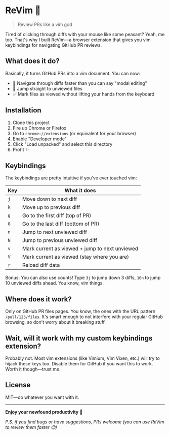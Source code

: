 # ReVim 🚀

> Review PRs like a vim god

Tired of clicking through diffs with your mouse like some peasant? Yeah, me too. That's why I built ReVim—a browser extension that gives you vim keybindings for navigating GitHub PR reviews.

## What does it do?

Basically, it turns GitHub PRs into a vim document. You can now:

- 🏃 Navigate through diffs faster than you can say "modal editing"
- 🎯 Jump straight to unviewed files
- ✅ Mark files as viewed without lifting your hands from the keyboard

## Installation

1. Clone this project
2. Fire up Chrome or Firefox
3. Go to `chrome://extensions` (or equivalent for your browser)
4. Enable "Developer mode"
5. Click "Load unpacked" and select this directory
6. Profit ✨

## Keybindings

The keybindings are pretty intuitive if you've ever touched vim:

| Key | What it does                                   |
| --- | ---------------------------------------------- |
| `j` | Move down to next diff                         |
| `k` | Move up to previous diff                       |
| `g` | Go to the first diff (top of PR)               |
| `G` | Go to the last diff (bottom of PR)             |
| `n` | Jump to next unviewed diff                     |
| `N` | Jump to previous unviewed diff                 |
| `v` | Mark current as viewed + jump to next unviewed |
| `V` | Mark current as viewed (stay where you are)    |
| `r` | Reload diff data                               |

Bonus: You can also use counts! Type `3j` to jump down 3 diffs, `10n` to jump 10 unviewed diffs ahead. You know, vim things.

## Where does it work?

Only on GitHub PR files pages. You know, the ones with the URL pattern `/pull/123/files`. It's smart enough to not interfere with your regular GitHub browsing, so don't worry about it breaking stuff.

## Wait, will it work with my custom keybindings extension?

Probably not. Most vim extensions (like Vimium, Vim Vixen, etc.) will try to hijack these keys too. Disable them for GitHub if you want this to work. Worth it though—trust me.

## License

MIT—do whatever you want with it.

---

**Enjoy your newfound productivity** 🎉

_P.S. if you find bugs or have suggestions, PRs welcome (you can use ReVim to review them faster 😉)_
